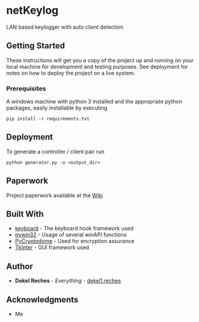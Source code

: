 # netKeylog 

LAN based keylogger with auto client detection

## Getting Started

These instructions will get you a copy of the project up and running on your local machine for development and testing purposes. See deployment for notes on how to deploy the project on a live system.

### Prerequisites

A windows machine with python 3 installed and the appropriate python packages, easily installable by executing 

```
pip install -r requirements.txt
```

## Deployment

To generate a controller / client pair run

```
python generator.py -o <output_dir>
```

## Paperwork

Project paperwork available at the [Wiki](https://gitlab.com/dekel1.reches/netKeylog/wikis/)

## Built With

* [keyboard](https://github.com/boppreh/keyboard/) - The keyboard hook framework used
* [pywin32](https://sourceforge.net/projects/pywin32/) - Usage of several winAPI functions
* [PyCryptodome](https://github.com/Legrandin/pycryptodome/) - Used for encryption assurance
* [TkInter](https://wiki.python.org/moin/TkInter) - GUI framework used

## Author

* **Dekel Reches** - *Everything* - [dekel1.reches](https://gitlab.com/dekel1.reches)

## Acknowledgments

* Me